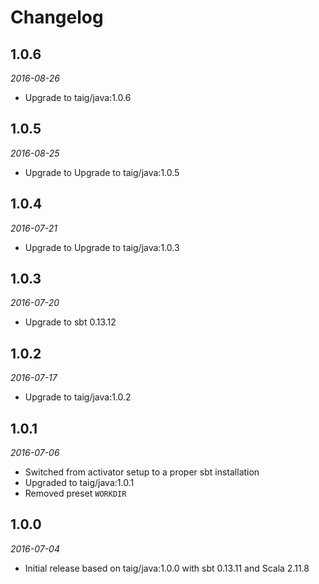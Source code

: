 # Changelog

## 1.0.6

_2016-08-26_

 * Upgrade to taig/java:1.0.6

## 1.0.5

_2016-08-25_

 * Upgrade to Upgrade to taig/java:1.0.5

## 1.0.4

_2016-07-21_

 * Upgrade to Upgrade to taig/java:1.0.3

## 1.0.3

_2016-07-20_

 * Upgrade to sbt 0.13.12

## 1.0.2

_2016-07-17_

 * Upgrade to taig/java:1.0.2

## 1.0.1

_2016-07-06_

 * Switched from activator setup to a proper sbt installation
 * Upgraded to taig/java:1.0.1
 * Removed preset `WORKDIR`

## 1.0.0

_2016-07-04_

 * Initial release based on taig/java:1.0.0 with sbt 0.13.11 and Scala 2.11.8
